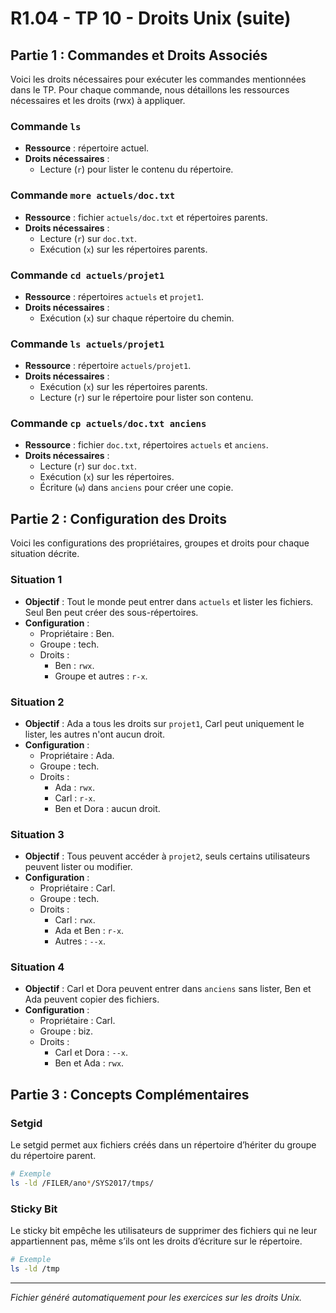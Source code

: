
# R1.04 - TP 10 - Droits Unix (suite)

## Partie 1 : Commandes et Droits Associés

Voici les droits nécessaires pour exécuter les commandes mentionnées dans le TP. Pour chaque commande, nous détaillons les ressources nécessaires et les droits (rwx) à appliquer.

### Commande `ls`
- **Ressource** : répertoire actuel.
- **Droits nécessaires** : 
  - Lecture (`r`) pour lister le contenu du répertoire.

### Commande `more actuels/doc.txt`
- **Ressource** : fichier `actuels/doc.txt` et répertoires parents.
- **Droits nécessaires** : 
  - Lecture (`r`) sur `doc.txt`.
  - Exécution (`x`) sur les répertoires parents.

### Commande `cd actuels/projet1`
- **Ressource** : répertoires `actuels` et `projet1`.
- **Droits nécessaires** : 
  - Exécution (`x`) sur chaque répertoire du chemin.

### Commande `ls actuels/projet1`
- **Ressource** : répertoire `actuels/projet1`.
- **Droits nécessaires** : 
  - Exécution (`x`) sur les répertoires parents.
  - Lecture (`r`) sur le répertoire pour lister son contenu.

### Commande `cp actuels/doc.txt anciens`
- **Ressource** : fichier `doc.txt`, répertoires `actuels` et `anciens`.
- **Droits nécessaires** : 
  - Lecture (`r`) sur `doc.txt`.
  - Exécution (`x`) sur les répertoires.
  - Écriture (`w`) dans `anciens` pour créer une copie.

## Partie 2 : Configuration des Droits

Voici les configurations des propriétaires, groupes et droits pour chaque situation décrite.

### Situation 1
- **Objectif** : Tout le monde peut entrer dans `actuels` et lister les fichiers. Seul Ben peut créer des sous-répertoires.
- **Configuration** : 
  - Propriétaire : Ben.
  - Groupe : tech.
  - Droits : 
    - Ben : `rwx`.
    - Groupe et autres : `r-x`.

### Situation 2
- **Objectif** : Ada a tous les droits sur `projet1`, Carl peut uniquement le lister, les autres n'ont aucun droit.
- **Configuration** : 
  - Propriétaire : Ada.
  - Groupe : tech.
  - Droits :
    - Ada : `rwx`.
    - Carl : `r-x`.
    - Ben et Dora : aucun droit.

### Situation 3
- **Objectif** : Tous peuvent accéder à `projet2`, seuls certains utilisateurs peuvent lister ou modifier.
- **Configuration** : 
  - Propriétaire : Carl.
  - Groupe : tech.
  - Droits : 
    - Carl : `rwx`.
    - Ada et Ben : `r-x`.
    - Autres : `--x`.

### Situation 4
- **Objectif** : Carl et Dora peuvent entrer dans `anciens` sans lister, Ben et Ada peuvent copier des fichiers.
- **Configuration** : 
  - Propriétaire : Carl.
  - Groupe : biz.
  - Droits :
    - Carl et Dora : `--x`.
    - Ben et Ada : `rwx`.

## Partie 3 : Concepts Complémentaires

### Setgid
Le setgid permet aux fichiers créés dans un répertoire d’hériter du groupe du répertoire parent.

```bash
# Exemple
ls -ld /FILER/ano*/SYS2017/tmps/
```

### Sticky Bit
Le sticky bit empêche les utilisateurs de supprimer des fichiers qui ne leur appartiennent pas, même s’ils ont les droits d’écriture sur le répertoire.

```bash
# Exemple
ls -ld /tmp
```

---
_Fichier généré automatiquement pour les exercices sur les droits Unix._
